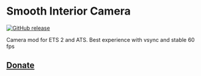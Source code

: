 # Smooth Interior Camera

[![GitHub release](https://img.shields.io/github/release/Harry09/Smooth-Interior-Camera.svg)](https://github.com/Harry09/Smooth-Interior-Camera/releases/tag/1.3.1.0)

Camera mod for ETS 2 and ATS. Best experience with vsync and stable 60 fps

## [Donate](https://www.paypal.me/PiotrKrupa/0usd)

